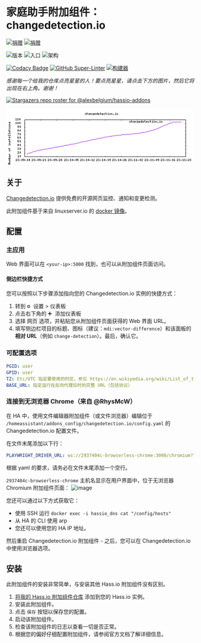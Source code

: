 # 家庭助手附加组件：changedetection.io

[![捐赠][donation-badge]](https://www.buymeacoffee.com/alexbelgium)
[![捐赠][paypal-badge]](https://www.paypal.com/donate/?hosted_button_id=DZFULJZTP3UQA)

![版本](https://img.shields.io/badge/dynamic/json?label=Version&query=%24.version&url=https%3A%2F%2Fraw.githubusercontent.com%2Falexbelgium%2Fhassio-addons%2Fmaster%2Fchangedetection.io%2Fconfig.json)
![入口](https://img.shields.io/badge/dynamic/json?label=Ingress&query=%24.ingress&url=https%3A%2F%2Fraw.githubusercontent.com%2Falexbelgium%2Fhassio-addons%2Fmaster%2Fchangedetection.io%2Fconfig.json)
![架构](https://img.shields.io/badge/dynamic/json?color=success&label=Arch&query=%24.arch&url=https%3A%2F%2Fraw.githubusercontent.com%2Falexbelgium%2Fhassio-addons%2Fmaster%2Fchangedetection.io%2Fconfig.json)

[![Codacy Badge](https://app.codacy.com/project/badge/Grade/9c6cf10bdbba45ecb202d7f579b5be0e)](https://www.codacy.com/gh/alexbelgium/hassio-addons/dashboard?utm_source=github.com&utm_medium=referral&utm_content=alexbelgium/hassio-addons&utm_campaign=Badge_Grade)
[![GitHub Super-Linter](https://img.shields.io/github/actions/workflow/status/alexbelgium/hassio-addons/weekly-supelinter.yaml?label=Lint%20code%20base)](https://github.com/alexbelgium/hassio-addons/actions/workflows/weekly-supelinter.yaml)
[![构建器](https://img.shields.io/github/actions/workflow/status/alexbelgium/hassio-addons/onpush_builder.yaml?label=Builder)](https://github.com/alexbelgium/hassio-addons/actions/workflows/onpush_builder.yaml)

[donation-badge]: https://img.shields.io/badge/Buy%20me%20a%20coffee%20(no%20paypal)-%23d32f2f?logo=buy-me-a-coffee&style=flat&logoColor=white
[paypal-badge]: https://img.shields.io/badge/Buy%20me%20a%20coffee%20with%20Paypal-0070BA?logo=paypal&style=flat&logoColor=white

_感谢每一个给我的仓库点亮星星的人！要点亮星星，请点击下方的图片，然后它将出现在右上角。谢谢！_

[![Stargazers repo roster for @alexbelgium/hassio-addons](https://reporoster.com/stars/alexbelgium/hassio-addons)](https://github.com/alexbelgium/hassio-addons/stargazers)

![下载演变](https://raw.githubusercontent.com/alexbelgium/hassio-addons/master/changedetection.io/stats.png)

## 关于

[Changedetection.io](https://github.com/dgtlmoon/changedetection.io) 提供免费的开源网页监控、通知和变更检测。

此附加组件基于来自 linuxserver.io 的 [docker 镜像](https://github.com/linuxserver/docker-changedetection.io)。

## 配置

### 主应用

Web 界面可以在 `<your-ip>:5000` 找到，也可以从附加组件页面访问。

#### 侧边栏快捷方式

您可以按照以下步骤添加指向您的 Changedetection.io 实例的快捷方式：
1. 转到 <kbd>⚙ 设置</kbd> > <kbd>仪表板</kbd>
2. 点击右下角的 <kbd>➕ 添加仪表板</kbd>
3. 选择 <kbd>网页</kbd> 选项，并粘贴您从附加组件页面获得的 Web 界面 URL。
4. 填写侧边栏项目的标题、图标（建议：`mdi:vector-difference`）和该面板的 **相对 URL**（例如 `change-detection`）。最后，确认它。

### 可配置选项

```yaml
PGID: user
GPID: user
TZ: Etc/UTC 指定要使用的时区，参见 https://en.wikipedia.org/wiki/List_of_tz_database_time_zones#List
BASE_URL: 指定运行在反向代理后时的完整 URL（包括协议）
```

### 连接到无浏览器 Chrome（来自 @RhysMcW）

在 HA 中，使用文件编辑器附加组件（或文件浏览器）编辑位于 `/homeassistant/addons_config/changedetection.io/config.yaml` 的 Changedetection.io 配置文件。

在文件末尾添加以下行：
```yaml
PLAYWRIGHT_DRIVER_URL: ws://2937404c-browserless-chrome:3000/chromium?launch={"defaultViewport":{"height":720,"width":1280},"headless":false,"stealth":true}&blockAds=true
```

根据 yaml 的要求，请务必在文件末尾添加一个空行。

`2937404c-browserless-chrome` 主机名显示在用户界面中，位于无浏览器 Chromium 附加组件页面：
![image](https://github.com/user-attachments/assets/a63514f6-027a-4361-a33f-0d8f87461279)

您还可以通过以下方式获取它：
* 使用 SSH 运行 `docker exec -i hassio_dns cat "/config/hosts"`
* 从 HA 的 CLI 使用 arp
* 您还可以使用您的 HA IP 地址。

然后重启 Changedetection.io 附加组件 - 之后，您可以在 Changedetection.io 中使用浏览器选项。

## 安装

此附加组件的安装非常简单，与安装其他 Hass.io 附加组件没有区别。

1. [将我的 Hass.io 附加组件仓库][repository] 添加到您的 Hass.io 实例。
1. 安装此附加组件。
1. 点击 `保存` 按钮以保存您的配置。
1. 启动该附加组件。
1. 检查该附加组件的日志以查看一切是否正常。
1. 根据您的偏好仔细配置附加组件，请参阅官方文档了解详细信息。

[repository]: https://github.com/alexbelgium/hassio-addons